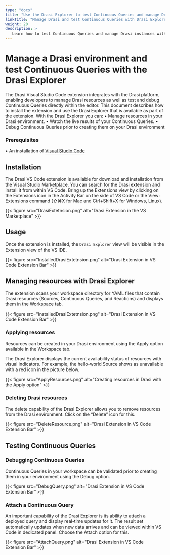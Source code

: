 ```yaml
---
type: "docs"
title: "Use the Drasi Explorer to test Continuous Queries and manage Drasi instances"
linkTitle: "Manage Drasi and test Continuous Queries with Drasi Explorer"
weight: 20
description: >
   Learn how to test Continuous Queries and manage Drasi instances with the Drasi Explorer
---
```


# Manage a Drasi environment and test Continuous Queries with the Drasi Explorer

The Drasi Visual Studio Code extension integrates with the Drasi platform, enabling developers to manage Drasi resources as well as test and debug Continuous Queries directly within the editor. This document describes how to install the extension and use the Drasi Explorer that is available as part of the extension. With the Drasi Explorer you can:
•	Manage resources in your Drasi environment.
•	Watch the live results of your Continuous Queries.
•	Debug Continuous Queries prior to creating them on your Drasi environment

### Prerequisites
•	An installation of [Visual Studio Code](https://code.visualstudio.com)

## Installation

The Drasi VS Code extension is available for download and installation from the Visual Studio Marketplace. You can search for the Drasi extension and install it from within VS Code. Bring up the Extensions view by clicking on the Extensions icon in the Activity Bar on the side of VS Code or the View: Extensions command (⇧⌘X for Mac and Ctrl+Shift+X for Windows, Linux).

{{< figure src="DrasiExtetnsion.png" alt="Drasi Extension in the VS Marketplace" >}}

## Usage

Once the extension is installed, the `Drasi Explorer` view will be visible in the Extension view of the VS IDE.

{{< figure src="InstalledDrasiExtetnsion.png" alt="Drasi Extension in VS Code Extension Bar" >}}

## Managing resources with Drasi Explorer

The extension scans your workspace directory for YAML files that contain Drasi resources (Sources, Continuous Queries, and Reactions) and displays them in the Workspace tab.

{{< figure src="InstalledDrasiExtetnsion.png" alt="Drasi Extension in VS Code Extension Bar" >}}

### Applying resources
Resources can be created in your Drasi environment using the Apply option available in the Workspace tab.

The Drasi Explorer displays the current availability status of resources with visual indicators. For example, the hello-world Source shows as unavailable with a red icon in the picture below.

{{< figure src="ApplyResources.png" alt="Creating resources in Drasi with the Apply option" >}}

### Deleting Drasi resources
 The delete capability of the Drasi Explorer allows you to remove resources from the Drasi environment. Click on the “Delete” icon for this.

{{< figure src="DeleteResource.png" alt="Drasi Extension in VS Code Extension Bar" >}}

## Testing Continuous Queries

### Debugging Continuous Queries
Continuous Queries in your workspace can be validated prior to creating them in your environment using the Debug option.

{{< figure src="DebugQuery.png" alt="Drasi Extension in VS Code Extension Bar" >}}

### Attach a Continuous Query 

An important capability of the Drasi Explorer is its ability to attach a deployed query and display real-time updates for it. The result set automatically updates when new data arrives and can be viewed within VS Code in dedicated panel. Choose the Attach option for this.

{{< figure src="AttachQuery.png" alt="Drasi Extension in VS Code Extension Bar" >}}
